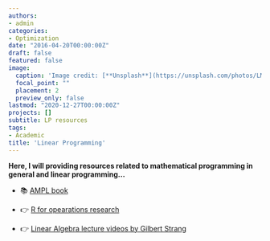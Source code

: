 ```yaml
---
authors:
- admin
categories:
- Optimization
date: "2016-04-20T00:00:00Z"
draft: false
featured: false
image:
  caption: 'Image credit: [**Unsplash**](https://unsplash.com/photos/LM9aSiL8BP4)'
  focal_point: ""
  placement: 2
  preview_only: false
lastmod: "2020-12-27T00:00:00Z"
projects: []
subtitle: LP resources
tags:
- Academic
title: 'Linear Programming'
---
```


**Here, I will providing resources related to mathematical programming in general and linear programming...**

- 📚 [AMPL book](https://ampl.com/resources/the-ampl-book/)

- 👉 [R for opearations research](https://www.r-orms.org)

- 👉 [Linear Algebra lecture videos by Gilbert Strang](https://ocw.mit.edu/courses/mathematics/18-06-linear-algebra-spring-2010/video-lectures/)


<!--
[Link](https://academic-demo.netlify.com/) of introductory video, or [introductory text](https://sourcethemes.com/academic/#expo). Useful links

- 👉 [**Get Started**](#install)
- 📚 [View the **documentation**](https://sourcethemes.com/academic/docs/)
- 💬 [**Ask a question** on the forum](https://discourse.gohugo.io)
- 👥 [Chat with the **community**](https://spectrum.chat/academic)
- 🐦 Twitter: [@source_themes](https://twitter.com/source_themes) [@GeorgeCushen](https://twitter.com/GeorgeCushen) [#MadeWithAcademic](https://twitter.com/search?q=%23MadeWithAcademic&src=typd)
- 💡 [Request a **feature** or report a **bug**](https://github.com/gcushen/hugo-academic/issues)
- ⬆️ **Updating?** View the [Update Guide](https://sourcethemes.com/academic/docs/update/) and [Release Notes](https://sourcethemes.com/academic/updates/)
- :heart: **Support development** of Academic:
  - ☕️ [**Donate a coffee**](https://paypal.me/cushen)

